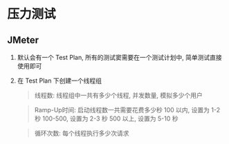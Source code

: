 # 压力测试

## JMeter

1. 默认会有一个 Test Plan, 所有的测试窦需要在一个测试计划中, 简单测试直接使用即可
2. 在 Test Plan 下创建一个线程组
   > 线程数: 线程组中一共有多少个线程, 并发数量, 模拟多少个用户

   > Ramp-Up时间: 启动线程数一共需要花费多少秒
   > 100 以内, 设置为 1-2 秒
   > 100-500, 设置为 2-3 秒
   > 500 以上, 设置为 5-10 秒

   > 循环次数: 每个线程执行多少次请求


    

